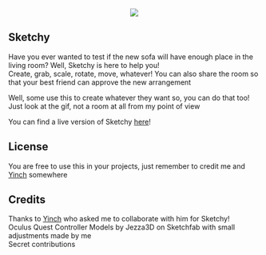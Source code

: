 <p align="center">
<br>
<img src="https://github.com/SignorPipo/sketchy/blob/main/extra/showdonttell.gif">
</p>

## Sketchy
Have you ever wanted to test if the new sofa will have enough place in the living room? Well, Sketchy is here to help you!<br />
Create, grab, scale, rotate, move, whatever! You can also share the room so that your best friend can approve the new arrangement

Well, some use this to create whatever they want so, you can do that too! Just look at the gif, not a room at all from my point of view

You can find a live version of Sketchy [here](https://playkloud.com/yinch/webxr/sketch02/)!

## License
You are free to use this in your projects, just remember to credit me and [Yinch](https://twitter.com/yinch) somewhere

## Credits
Thanks to [Yinch](https://twitter.com/yinch) who asked me to collaborate with him for Sketchy!<br />
Oculus Quest Controller Models by Jezza3D on Sketchfab with small adjustments made by me<br />
Secret contributions
